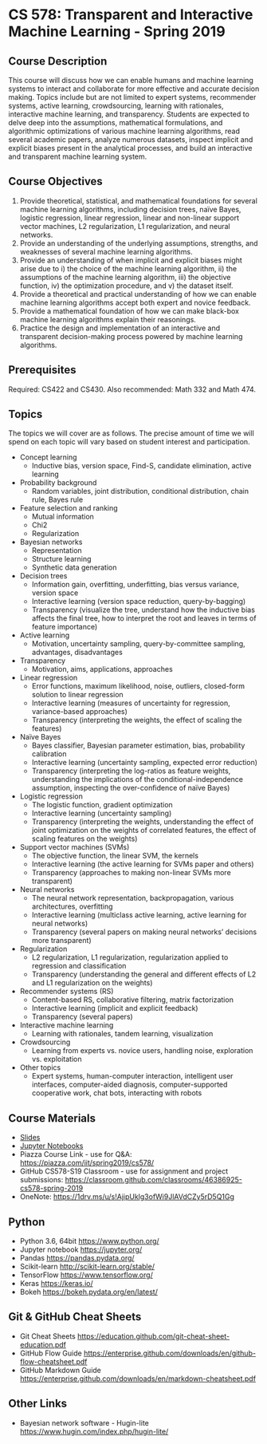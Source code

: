 # CS 578: Transparent and Interactive Machine Learning - Spring 2019

## Course Description

This course will discuss how we can enable humans and machine learning systems to interact and collaborate for more effective and accurate decision making. Topics include but are not limited to expert systems, recommender systems, active learning, crowdsourcing, learning with rationales, interactive machine learning, and transparency. Students are expected to delve deep into the assumptions, mathematical formulations, and algorithmic optimizations of various machine learning algorithms, read several academic papers, analyze numerous datasets, inspect implicit and explicit biases present in the analytical processes, and build an interactive and transparent machine learning system.

## Course Objectives

1. Provide theoretical, statistical, and mathematical foundations for several machine learning algorithms, including decision trees, naïve Bayes, logistic regression, linear regression, linear and non-linear support vector machines, L2 regularization, L1 regularization, and neural networks.
2. Provide an understanding of the underlying assumptions, strengths, and weaknesses of several machine learning algorithms.
3. Provide an understanding of when implicit and explicit biases might arise due to i) the choice of the machine learning algorithm, ii) the assumptions of the machine learning algorithm, iii) the objective function, iv) the optimization procedure, and v) the dataset itself.
4. Provide a theoretical and practical understanding of how we can enable machine learning algorithms accept both expert and novice feedback.
5. Provide a mathematical foundation of how we can make black-box machine learning algorithms explain their reasonings.
6. Practice the design and implementation of an interactive and transparent decision-making process powered by machine learning algorithms.

## Prerequisites
Required: CS422 and CS430. Also recommended: Math 332 and Math 474.

## Topics
The topics we will cover are as follows. The precise amount of time we will spend on each topic will vary based on student interest and participation.

* Concept learning
  * Inductive bias, version space, Find-S, candidate elimination, active learning
* Probability background
  * Random variables, joint distribution, conditional distribution, chain rule, Bayes rule
* Feature selection and ranking
  * Mutual information
  * Chi2
  * Regularization
* Bayesian networks
  * Representation
  * Structure learning
  * Synthetic data generation
* Decision trees
  * Information gain, overfitting, underfitting, bias versus variance, version space
  * Interactive learning (version space reduction, query-by-bagging)
  * Transparency (visualize the tree, understand how the inductive bias affects the final tree, how to interpret the root and leaves in terms of feature importance)
* Active learning
  * Motivation, uncertainty sampling, query-by-committee sampling, advantages, disadvantages
* Transparency
  * Motivation, aims, applications, approaches
* Linear regression
  * Error functions, maximum likelihood, noise, outliers, closed-form solution to linear regression 
  * Interactive learning (measures of uncertainty for regression, variance-based approaches)
  * Transparency (interpreting the weights, the effect of scaling the features)
* Naïve Bayes
  * Bayes classifier, Bayesian parameter estimation, bias, probability calibration
  * Interactive learning (uncertainty sampling, expected error reduction)
  * Transparency (interpreting the log-ratios as feature weights, understanding the implications of the conditional-independence assumption, inspecting the over-confidence of naïve Bayes)
* Logistic regression
  * The logistic function, gradient optimization
  * Interactive learning (uncertainty sampling)
  * Transparency (interpreting the weights, understanding the effect of joint optimization on the weights of correlated features, the effect of scaling features on the weights)
* Support vector machines (SVMs)
  * The objective function, the linear SVM, the kernels
  * Interactive learning (the active learning for SVMs paper and others)
  * Transparency (approaches to making non-linear SVMs more transparent)
* Neural networks
  * The neural network representation, backpropagation, various architectures, overfitting
  * Interactive learning (multiclass active learning, active learning for neural networks)
  * Transparency (several papers on making neural networks’ decisions more transparent)
* Regularization
  * L2 regularization, L1 regularization, regularization applied to regression and classification
  * Transparency (understanding the general and different effects of L2 and L1 regularization on the weights)
* Recommender systems (RS)
  * Content-based RS, collaborative filtering, matrix factorization
  * Interactive learning (implicit and explicit feedback)
  * Transparency (several papers)
* Interactive machine learning
  * Learning with rationales, tandem learning, visualization
* Crowdsourcing
  * Learning from experts vs. novice users, handling noise, exploration vs. exploitation
* Other topics
  * Expert systems, human-computer interaction, intelligent user interfaces, computer-aided diagnosis, computer-supported cooperative work, chat bots, interacting with robots

## Course Materials
* [Slides](slides)
* [Jupyter Notebooks](notebooks)
* Piazza Course Link - use for Q&A: https://piazza.com/iit/spring2019/cs578/
* GitHub CS578-S19 Classroom - use for assignment and project submissions:  https://classroom.github.com/classrooms/46386925-cs578-spring-2019
* OneNote: https://1drv.ms/u/s!AjipUklg3ofWi9JlAVdCZy5rD5Q1Gg

## Python
* Python 3.6, 64bit https://www.python.org/
* Jupyter notebook https://jupyter.org/
* Pandas https://pandas.pydata.org/
* Scikit-learn http://scikit-learn.org/stable/ 
* TensorFlow https://www.tensorflow.org/ 
* Keras  https://keras.io/
* Bokeh https://bokeh.pydata.org/en/latest/

## Git & GitHub Cheat Sheets
* Git Cheat Sheets https://education.github.com/git-cheat-sheet-education.pdf
* GitHub Flow Guide https://enterprise.github.com/downloads/en/github-flow-cheatsheet.pdf
* GitHub Markdown Guide https://enterprise.github.com/downloads/en/markdown-cheatsheet.pdf

## Other Links
* Bayesian network software - Hugin-lite https://www.hugin.com/index.php/hugin-lite/
